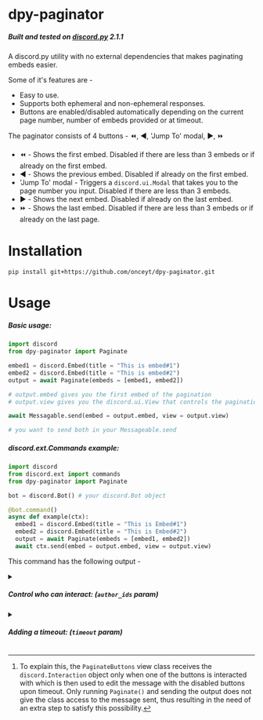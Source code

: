 # dpy-paginator
##### Built and tested on [discord.py](https://github.com/Rapptz/discord.py) 2.1.1
A discord.py utility with no external dependencies that makes paginating embeds easier.

Some of it's features are -
- Easy to use.
- Supports both ephemeral and non-ephemeral responses.
- Buttons are enabled/disabled automatically depending on the current page number, number of embeds provided or at timeout.

The paginator consists of 4 buttons - ⏪, ◀️, 'Jump To' modal, ▶️, ⏩
- ⏪ - Shows the first embed. Disabled if there are less than 3 embeds or if already on the first embed.
- ◀️ - Shows the previous embed. Disabled if already on the first embed.
- 'Jump To' modal - Triggers a `discord.ui.Modal` that takes you to the page number you input. Disabled if there are less than 3 embeds.
- ▶️ - Shows the next embed. Disabled if already on the last embed.
- ⏩ - Shows the last embed. Disabled if there are less than 3 embeds or if already on the last page.

# Installation
```
pip install git+https://github.com/onceyt/dpy-paginator.git
```

# Usage
##### Basic usage:
```py
import discord
from dpy-paginator import Paginate

embed1 = discord.Embed(title = "This is embed#1")
embed2 = discord.Embed(title = "This is embed#2")
output = await Paginate(embeds = [embed1, embed2])

# output.embed gives you the first embed of the pagination
# output.view gives you the discord.ui.View that controls the pagination

await Messagable.send(embed = output.embed, view = output.view)

# you want to send both in your Messageable.send
```

##### discord.ext.Commands example:
```py
import discord
from discord.ext import commands
from dpy-paginator import Paginate

bot = discord.Bot() # your discord.Bot object

@bot.command()
async def example(ctx):
  embed1 = discord.Embed(title = "This is Embed#1")
  embed2 = discord.Embed(title = "This is Embed#2")
  output = await Paginate(embeds = [embed1, embed2])
  await ctx.send(embed = output.embed, view = output.view)
```
This command has the following output - 
![]()

<details>
<summary><h5>Control who can interact: (<code>author_ids</code> param)</h5></summary>


You can control which users can interact with the view by passing a `author_ids` list
```py
...

await Paginate(embeds = [embed1, embed2], author_ids = [#ID1, #ID2])
```
When anyone except the specified users try to interact, the paginator ignores that interaction
![]()
</details>

<details>
<summary><h5>Adding a timeout: (<code>timeout</code> param)</h5></summary>


By default, the view has a timeout of 90 seconds but this can be changed by passing a `timeout` parameter.
```py
...

await Paginate(embeds = [embed1, embed2], timeout = 60)
```
The buttons get automatically disabled after timeout (except when no button is interacted with)[^1]. You can also use `timeout = None` for no timeout.

In the scenario that no button is interacted with and the view timesout, the buttons will not be automatically disabled resulting in the need of an extra step.
```py
import asyncio
...
timeout = 60

output = await Paginate(embeds = [embed1, embed2], timeout = timeout)
message = await Messageable.send(embed = output.embed, view = output.view)

await asyncio.sleep(timeout)
if output.timedout: # check if the view is timedout
  await message.edit(view = output.view) # manually edit the buttons if the output is timedout
```
Note that incase of ephemeral responses (or scenarios where the output will be deleted before the timeout), this extra step is probably not worth it.
![]()
</details>

[^1]: To explain this, the `PaginateButtons` view class receives the `discord.Interaction` object only when one of the buttons is interacted with which is then used to edit the message with the disabled buttons upon timeout. Only running `Paginate()` and sending the output does not give the class access to the message sent, thus resulting in the need of an extra step to satisfy this possibility.
